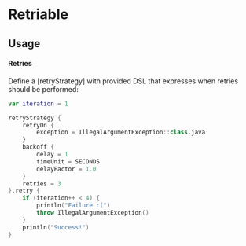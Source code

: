 # Retriable

## Usage

#### Retries

Define a [retryStrategy] with provided DSL that expresses when retries should be performed:

```kotlin
var iteration = 1

retryStrategy {
    retryOn {
        exception = IllegalArgumentException::class.java
    }
    backoff {
        delay = 1
        timeUnit = SECONDS
        delayFactor = 1.0
    }
    retries = 3
}.retry {
    if (iteration++ < 4) {
        println("Failure :(")
        throw IllegalArgumentException()
    } 
    println("Success!")
}
```